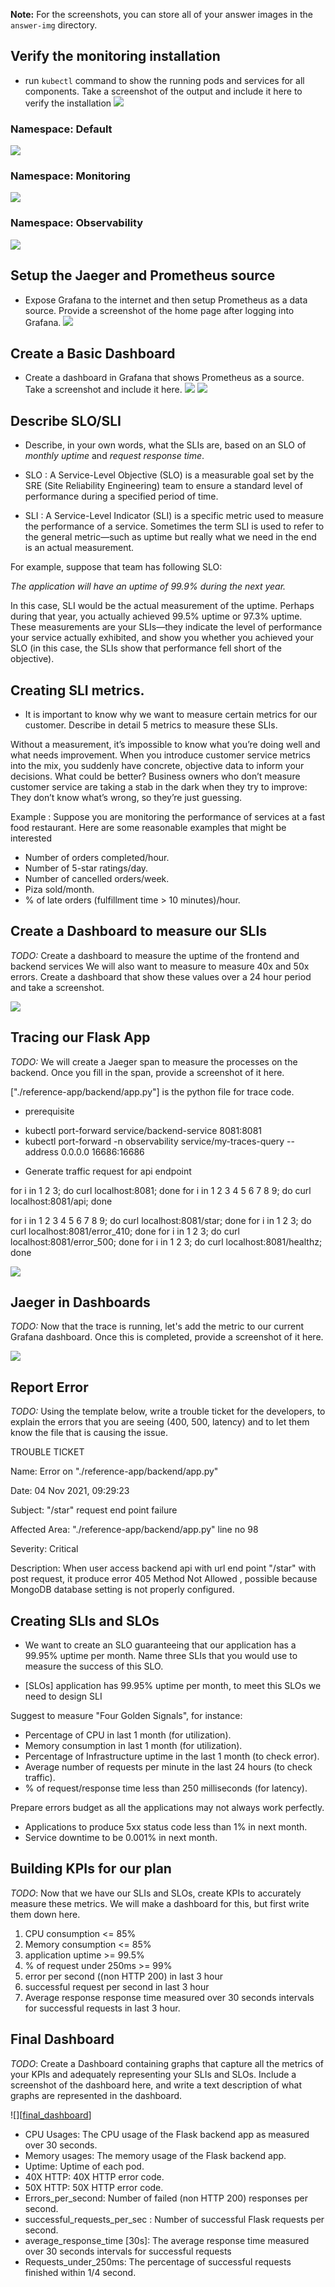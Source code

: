 [//]: # (Image References)

[monitoring_installation]: ./answer-img/01-monitoring_installation.PNG
[kubectl_get_all]: ./answer-img/kubectl_get_all.PNG
[pods_svc_monitoring]: ./answer-img/kubectl_get_pods_svc_monitoring.PNG
[pods_svc_observability]: ./answer-img/kubectl_get_pods_svc_observability.PNG

[login]: ./answer-img/02-Grafana_login.PNG
[1_dashboard]: ./answer-img/03-Basic_dashboard.PNG
[2_dashboard]: ./answer-img/03b-Basic_dashboard.PNG

[40X_50X_SLI]: ./answer-img/40X_50X_SLI.PNG

[flask_backend]: ./answer-img/tracing_flask_backend_app.PNG
[Jaeger_Dashboards]: ./answer-img/Jaeger_Dashboards.PNG

[final_dashboard]: ./answer-img/final_dashboard.PNG

**Note:** For the screenshots, you can store all of your answer images in the `answer-img` directory.

## Verify the monitoring installation

* run `kubectl` command to show the running pods and services for all components. Take a screenshot of the output and include it here to verify the installation
![][monitoring_installation]

### Namespace: Default
![][kubectl_get_all] 
### Namespace: Monitoring
![][pods_svc_monitoring]
### Namespace: Observability
![][pods_svc_observability] 

## Setup the Jaeger and Prometheus source
* Expose Grafana to the internet and then setup Prometheus as a data source. Provide a screenshot of the home page after logging into Grafana.
![][login] 

## Create a Basic Dashboard
* Create a dashboard in Grafana that shows Prometheus as a source. Take a screenshot and include it here.
![][1_dashboard]
![][2_dashboard]

## Describe SLO/SLI
* Describe, in your own words, what the SLIs are, based on an SLO of *monthly uptime* and *request response time*.

- SLO : A Service-Level Objective (SLO) is a measurable goal set by the SRE (Site Reliability Engineering) team to ensure a standard level of performance during a specified period of time. 

- SLI : A Service-Level Indicator (SLI) is a specific metric used to measure the performance of a service. Sometimes the term SLI is used to refer to the general metric—such as uptime but really what we need in the end is an actual measurement.

For example, suppose that team has following SLO:

<I>The application will have an uptime of 99.9% during the next year.</I>

In this case, SLI would be the actual measurement of the uptime. Perhaps during that year, you actually achieved 99.5% uptime or 97.3% uptime. These measurements are your SLIs—they indicate the level of performance your service actually exhibited, and show you whether you achieved your SLO (in this case, the SLIs show that performance fell short of the objective).

## Creating SLI metrics.
* It is important to know why we want to measure certain metrics for our customer. Describe in detail 5 metrics to measure these SLIs. 

Without a measurement, it’s impossible to know what you’re doing well and what needs improvement. When you introduce customer service metrics into the mix, you suddenly have concrete, objective data to inform your decisions. What could be better? Business owners who don’t measure customer service are taking a stab in the dark when they try to improve: They don’t know what’s wrong, so they’re just guessing.

Example : Suppose you are monitoring the performance of services at a fast food restaurant. Here are some reasonable examples that might be interested

* Number of orders completed/hour.
* Number of 5-star ratings/day.
* Number of cancelled orders/week.
* Piza sold/month.
* % of late orders (fulfillment time > 10 minutes)/hour.

## Create a Dashboard to measure our SLIs
*TODO:* Create a dashboard to measure the uptime of the frontend and backend services We will also want to measure to measure 40x and 50x errors. Create a dashboard that show these values over a 24 hour period and take a screenshot.

![][40X_50X_SLI]

## Tracing our Flask App
*TODO:*  We will create a Jaeger span to measure the processes on the backend. Once you fill in the span, provide a screenshot of it here.

["./reference-app/backend/app.py"] is the python file for trace code.

* prerequisite
- kubectl port-forward service/backend-service 8081:8081
- kubectl port-forward -n observability service/my-traces-query --address 0.0.0.0 16686:16686

* Generate traffic request for api endpoint
 
for i in 1 2 3; do curl localhost:8081; done
for i in 1 2 3 4 5 6 7 8 9; do curl localhost:8081/api; done

for i in 1 2 3 4 5 6 7 8 9; do curl localhost:8081/star; done
for i in 1 2 3; do curl localhost:8081/error_410; done
for i in 1 2 3; do curl localhost:8081/error_500; done
for i in 1 2 3; do curl localhost:8081/healthz; done

![][flask_backend]

## Jaeger in Dashboards
*TODO:* Now that the trace is running, let's add the metric to our current Grafana dashboard. Once this is completed, provide a screenshot of it here.

![][Jaeger_Dashboards]

## Report Error
*TODO:* Using the template below, write a trouble ticket for the developers, to explain the errors that you are seeing (400, 500, latency) and to let them know the file that is causing the issue.

TROUBLE TICKET

Name: Error on "./reference-app/backend/app.py" 

Date: 04 Nov 2021, 09:29:23

Subject: "/star" request end point failure

Affected Area: "./reference-app/backend/app.py" line no 98

Severity: Critical

Description: When user access backend api with url end point "/star" with post request, it produce error 405 Method Not Allowed , possible because MongoDB database setting is not properly configured.

## Creating SLIs and SLOs
* We want to create an SLO guaranteeing that our application has a 99.95% uptime per month. Name three SLIs that you would use to measure the success of this SLO.

- [SLOs] application has 99.95% uptime per month, to meet this SLOs we need to design SLI 

Suggest to measure "Four Golden Signals", for instance:

- Percentage of CPU in last 1 month (for utilization).
- Memory consumption in last 1 month (for utilization).
- Percentage of Infrastructure uptime in the last 1 month (to check error).
- Average number of requests per minute in the last 24 hours (to check traffic).
- % of request/response time less than 250 milliseconds (for latency).

Prepare errors budget as all the applications may not always work perfectly.
- Applications to produce 5xx status code less than 1% in next month.
- Service downtime to be 0.001% in next month.

## Building KPIs for our plan
*TODO*: Now that we have our SLIs and SLOs, create KPIs to accurately measure these metrics. We will make a dashboard for this, but first write them down here.

1. CPU consumption <= 85%
2. Memory consumption <= 85%
3. application uptime >= 99.5%
4. % of request under 250ms >= 99%
5. error per second ((non HTTP 200) in last 3 hour
6. successful request per second in last 3 hour
7. Average response response time measured over 30 seconds intervals for successful requests in last 3 hour.


## Final Dashboard
*TODO*: Create a Dashboard containing graphs that capture all the metrics of your KPIs and adequately representing your SLIs and SLOs. Include a screenshot of the dashboard here, and write a text description of what graphs are represented in the dashboard.  

![][[final_dashboard]]

* CPU Usages: The CPU usage of the Flask backend app as measured over 30 seconds.
* Memory usages: The memory usage of the Flask backend app.
* Uptime: Uptime of each pod.
* 40X HTTP: 40X HTTP error code.
* 50X HTTP: 50X HTTP error code.
* Errors_per_second: Number of failed (non HTTP 200) responses per second.
* successful_requests_per_sec : Number of successful Flask requests per second.
* average_response_time [30s]: The average response time measured over 30 seconds intervals for successful requests
* Requests_under_250ms: The percentage of successful requests finished within 1/4 second.